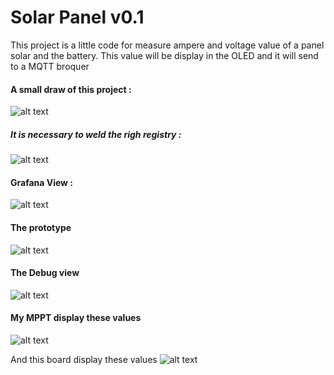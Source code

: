 # Solar Panel v0.1

This project is a little code for measure ampere and voltage value of a panel solar and the battery. 
This value will be display in the OLED and it will send to a MQTT broquer

#### A small draw of this project :
![alt text](https://ravindrajob.blob.core.windows.net/assets/HighLevelSolarProject.png)

##### It is necessary to weld the righ registry :
![alt text](https://cdn-learn.adafruit.com/assets/assets/000/002/458/medium800/adafruit_products_2012_10_25_IMG_0721-1024.jpg?1396783305)

#### Grafana View :
![alt text](https://ravindrajob.blob.core.windows.net/assets/PanelGrafana.jpg)

#### The prototype
![alt text](https://ravindrajob.blob.core.windows.net/assets/SolarProto1.jpg)

#### The Debug view
![alt text](https://ravindrajob.blob.core.windows.net/assets/solarSceenDebug.jpg)

#### My MPPT display these values
![alt text](https://ravindrajob.blob.core.windows.net/assets/mppt-solar.png)

And this board display these values
![alt text](https://ravindrajob.blob.core.windows.net/assets/protoypeSolar.png)


